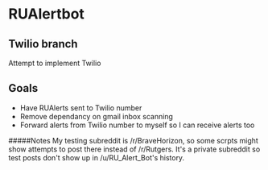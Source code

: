 # RUAlertbot
## Twilio branch
Attempt to implement Twilio

## Goals
- Have RUAlerts sent to Twilio number
- Remove dependancy on gmail inbox scanning
- Forward alerts from Twilio number to myself so I can receive alerts too

#####Notes
My testing subreddit is /r/BraveHorizon, so some scrpts might show attempts to post there instead of /r/Rutgers. It's a private subreddit so test posts don't show up in /u/RU_Alert_Bot's history.
